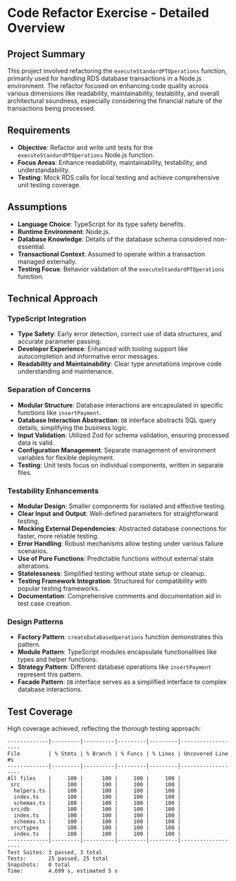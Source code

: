 # Code Refactor Exercise - Detailed Overview

## Project Summary
This project involved refactoring the `executeStandardPTOperations` function, primarily used for handling RDS database transactions in a Node.js environment. The refactor focused on enhancing code quality across various dimensions like readability, maintainability, testability, and overall architectural soundness, especially considering the financial nature of the transactions being processed.

## Requirements
- **Objective**: Refactor and write unit tests for the `executeStandardPTOperations` Node.js function.
- **Focus Areas**: Enhance readability, maintainability, testability, and understandability.
- **Testing**: Mock RDS calls for local testing and achieve comprehensive unit testing coverage.

## Assumptions
- **Language Choice**: TypeScript for its type safety benefits.
- **Runtime Environment**: Node.js.
- **Database Knowledge**: Details of the database schema considered non-essential.
- **Transactional Context**: Assumed to operate within a transaction managed externally.
- **Testing Focus**: Behavior validation of the `executeStandardPTOperations` function.

## Technical Approach

### TypeScript Integration
- **Type Safety**: Early error detection, correct use of data structures, and accurate parameter passing.
- **Developer Experience**: Enhanced with tooling support like autocompletion and informative error messages.
- **Readability and Maintainability**: Clear type annotations improve code understanding and maintenance.

### Separation of Concerns
- **Modular Structure**: Database interactions are encapsulated in specific functions like `insertPayment`.
- **Database Interaction Abstraction**: `DB` interface abstracts SQL query details, simplifying the business logic.
- **Input Validation**: Utilized Zod for schema validation, ensuring processed data is valid.
- **Configuration Management**: Separate management of environment variables for flexible deployment.
- **Testing**: Unit tests focus on individual components, written in separate files.

### Testability Enhancements
- **Modular Design**: Smaller components for isolated and effective testing.
- **Clear Input and Output**: Well-defined parameters for straightforward testing.
- **Mocking External Dependencies**: Abstracted database connections for faster, more reliable testing.
- **Error Handling**: Robust mechanisms allow testing under various failure scenarios.
- **Use of Pure Functions**: Predictable functions without external state alterations.
- **Statelessness**: Simplified testing without state setup or cleanup.
- **Testing Framework Integration**: Structured for compatibility with popular testing frameworks.
- **Documentation**: Comprehensive comments and documentation aid in test case creation.

### Design Patterns
- **Factory Pattern**: `createDatabaseOperations` function demonstrates this pattern.
- **Module Pattern**: TypeScript modules encapsulate functionalities like types and helper functions.
- **Strategy Pattern**: Different database operations like `insertPayment` represent this pattern.
- **Facade Pattern**: `DB` interface serves as a simplified interface to complex database interactions.

## Test Coverage
High coverage achieved, reflecting the thorough testing approach:

```shell
-------------|---------|----------|---------|---------|-------------------
File         | % Stmts | % Branch | % Funcs | % Lines | Uncovered Line #s 
-------------|---------|----------|---------|---------|-------------------
All files    |     100 |      100 |     100 |     100 |                   
 src         |     100 |      100 |     100 |     100 |                   
  helpers.ts |     100 |      100 |     100 |     100 |                   
  index.ts   |     100 |      100 |     100 |     100 |                   
  schemas.ts |     100 |      100 |     100 |     100 |                   
 src/db      |     100 |      100 |     100 |     100 |                   
  index.ts   |     100 |      100 |     100 |     100 |                   
  schemas.ts |     100 |      100 |     100 |     100 |                   
 src/types   |     100 |      100 |     100 |     100 |                   
  index.ts   |     100 |      100 |     100 |     100 |                   
-------------|---------|----------|---------|---------|-------------------
Test Suites: 3 passed, 3 total
Tests:       25 passed, 25 total
Snapshots:   0 total
Time:        4.699 s, estimated 5 s
